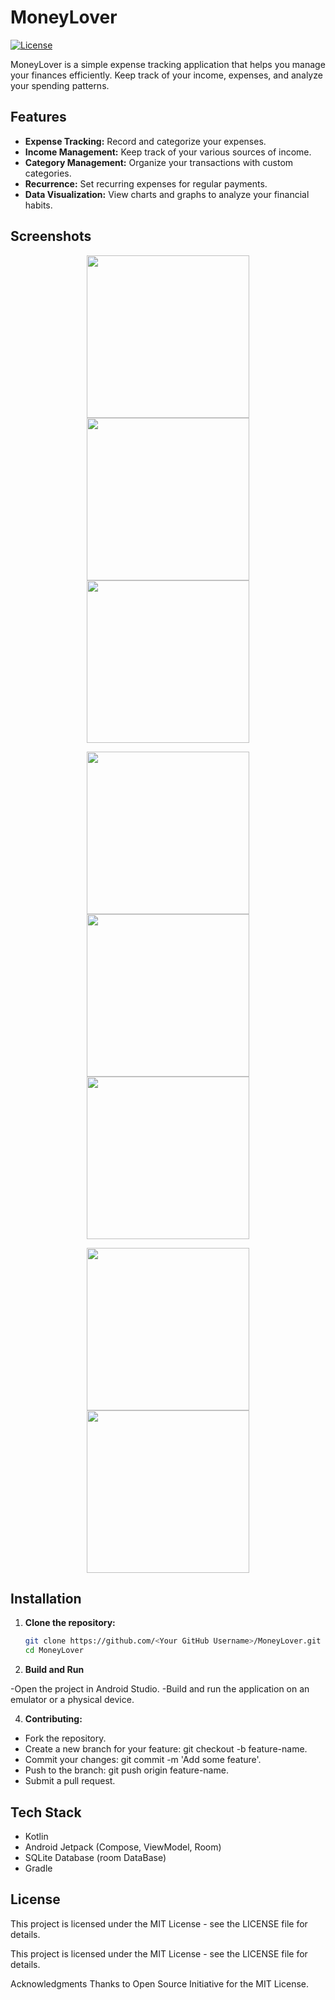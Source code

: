 # MoneyLover

[![License](https://img.shields.io/badge/License-MIT-blue.svg)](https://opensource.org/licenses/MIT)

MoneyLover is a simple expense tracking application that helps you manage your finances efficiently. Keep track of your income, expenses, and analyze your spending patterns.

## Features

- **Expense Tracking:** Record and categorize your expenses.
- **Income Management:** Keep track of your various sources of income.
- **Category Management:** Organize your transactions with custom categories.
- **Recurrence:** Set recurring expenses for regular payments.
- **Data Visualization:** View charts and graphs to analyze your financial habits.


## Screenshots
<p align="middle">
<img src="/res/Screenshot_01.png" width="260">
<img src="/res/Screenshot_02.png" width="260">
<img src="/res/Screenshot_03.png" width="260">
</p>

<p align="middle">

<img src="/res/Screenshot_04.png" width="260">
<img src="/res/Screenshot_05.png" width="260">
<img src="/res/Screenshot_06.png" width="260">

</p>


<p align="middle">

<img src="/res/Screenshot_07.png" width="260">
<img src="/res/Screenshot_08.png" width="260">
</p>
</p>

## Installation

1. **Clone the repository:**
   ```bash
   git clone https://github.com/<Your GitHub Username>/MoneyLover.git
   cd MoneyLover

 2. **Build and Run**

-Open the project in Android Studio.
-Build and run the application on an emulator or a physical device.

 4. **Contributing:**

- Fork the repository.
- Create a new branch for your feature: git checkout -b feature-name. 
- Commit your changes: git commit -m 'Add some feature'.
- Push to the branch: git push origin feature-name.
- Submit a pull request.

## Tech Stack

- Kotlin 
- Android Jetpack (Compose, ViewModel, Room)
- SQLite Database (room DataBase) 
- Gradle 
 ## License
  This project is licensed under the MIT License - see the LICENSE file for details.

This project is licensed under the MIT License - see the LICENSE file for details.

Acknowledgments
Thanks to Open Source Initiative for the MIT License.
